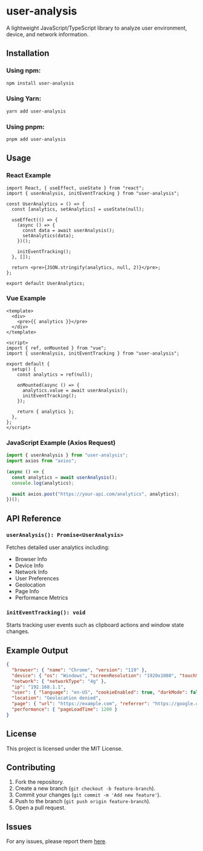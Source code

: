 # user-analysis

A lightweight JavaScript/TypeScript library to analyze user environment, device, and network information.

## Installation

### Using npm:
```sh
npm install user-analysis
```

### Using Yarn:
```sh
yarn add user-analysis
```

### Using pnpm:
```sh
pnpm add user-analysis
```

## Usage

### React Example
```tsx
import React, { useEffect, useState } from "react";
import { userAnalysis, initEventTracking } from "user-analysis";

const UserAnalytics = () => {
  const [analytics, setAnalytics] = useState(null);

  useEffect(() => {
    (async () => {
      const data = await userAnalysis();
      setAnalytics(data);
    })();

    initEventTracking();
  }, []);

  return <pre>{JSON.stringify(analytics, null, 2)}</pre>;
};

export default UserAnalytics;
```

### Vue Example
```vue
<template>
  <div>
    <pre>{{ analytics }}</pre>
  </div>
</template>

<script>
import { ref, onMounted } from "vue";
import { userAnalysis, initEventTracking } from "user-analysis";

export default {
  setup() {
    const analytics = ref(null);

    onMounted(async () => {
      analytics.value = await userAnalysis();
      initEventTracking();
    });

    return { analytics };
  },
};
</script>
```

### JavaScript Example (Axios Request)
```js
import { userAnalysis } from "user-analysis";
import axios from "axios";

(async () => {
  const analytics = await userAnalysis();
  console.log(analytics);

  await axios.post("https://your-api.com/analytics", analytics);
})();
```

## API Reference

### `userAnalysis(): Promise<UserAnalysis>`
Fetches detailed user analytics including:
- Browser Info
- Device Info
- Network Info
- User Preferences
- Geolocation
- Page Info
- Performance Metrics

### `initEventTracking(): void`
Starts tracking user events such as clipboard actions and window state changes.

## Example Output
```json
{
  "browser": { "name": "Chrome", "version": "119" },
  "device": { "os": "Windows", "screenResolution": "1920x1080", "touchSupport": false },
  "network": { "networkType": "4g" },
  "ip": "192.168.1.1",
  "user": { "language": "en-US", "cookieEnabled": true, "darkMode": false, "reducedMotion": false },
  "location": "Geolocation denied",
  "page": { "url": "https://example.com", "referrer": "https://google.com" },
  "performance": { "pageLoadTime": 1200 }
}
```

## License

This project is licensed under the MIT License.

## Contributing

1. Fork the repository.
2. Create a new branch (`git checkout -b feature-branch`).
3. Commit your changes (`git commit -m 'Add new feature'`).
4. Push to the branch (`git push origin feature-branch`).
5. Open a pull request.

## Issues

For any issues, please report them [here](https://github.com/gpraj-works/user-analysis/issues).


